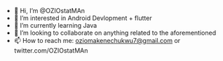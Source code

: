 - 👋 Hi, I’m @OZIOstatMAn
- 👀 I’m interested in Android Devlopment + flutter
- 🌱 I’m currently learning Java
- 💞️ I’m looking to collaborate on anything related to the aforementioned
- 📫 How to reach me: oziomakenechukwu7@gmail.com or twitter.com/OZIOstatMAn

<!---
OZIOstatMAn/OZIOstatMAn is a ✨ special ✨ repository because its `README.md` (this file) appears on your GitHub profile.
You can click the Preview link to take a look at your changes.
--->
